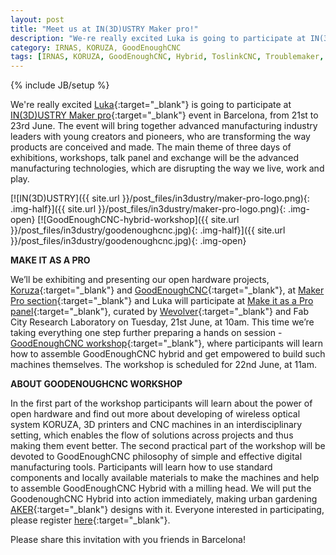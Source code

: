 ```yaml
---
layout: post
title: "Meet us at IN(3D)USTRY Maker pro!"
description: "We-re really excited Luka is going to participate at IN(3D)USTRY Maker pro event in Barcelona, from 21st to 23rd June. "
category: IRNAS, KORUZA, GoodEnoughCNC
tags: [IRNAS, KORUZA, GoodEnoughCNC, Hybrid, ToslinkCNC, Troublemaker, event, presentation, demo, IN(3D)USTRY, Maker pro, Workshop]
---
```

{% include JB/setup %}


We're really excited [Luka](https://twitter.com/slomusti){:target="_blank"} is going to participate at [IN(3D)USTRY Maker pro](http://makerpro.fab.city/){:target="_blank"} event in Barcelona, from 21st to 23rd June. The event will bring together advanced manufacturing industry leaders with young creators and pioneers, who are transforming the way products are conceived and made. The main theme of three days of exhibitions, workshops, talk panel and exchange will be the advanced manufacturing technologies, which are disrupting the way we live, work and play.

[![IN(3D)USTRY]({{ site.url }}/post_files/in3dustry/maker-pro-logo.png){: .img-half}]({{ site.url }}/post_files/in3dustry/maker-pro-logo.png){: .img-open}
[![GoodEnoughCNC-hybrid-workshop]({{ site.url }}/post_files/in3dustry/goodenoughcnc.jpg){: .img-half}]({{ site.url }}/post_files/in3dustry/goodenoughcnc.jpg){: .img-open} 

**MAKE IT AS A PRO**

We’ll be exhibiting and presenting our open hardware projects, [Koruza](http://koruza.net/){:target="_blank"} and [GoodEnoughCNC](http://goodenoughcnc.eu/){:target="_blank"}, at [Maker Pro section](http://makerpro.fab.city/exhibition/maker-pro/){:target="_blank"}  and Luka will participate at [Make it as a Pro panel](http://makerpro.fab.city/conference/){:target="_blank"}, curated by [Wevolver](https://www.wevolver.com/home/){:target="_blank"} and Fab City Research Laboratory on Tuesday, 21st June, at 10am. This time we’re taking everything one step further preparing a hands on session - [GoodEnoughCNC workshop](http://makerpro.fab.city/workshops/){:target="_blank"}, where participants will learn how to assemble GoodEnoughCNC hybrid and get empowered to build such machines themselves. The workshop is scheduled for 22nd June, at 11am.

**ABOUT GOODENOUGHCNC WORKSHOP**

In the first part of the workshop participants will learn about the power of open hardware and find out more about developing of wireless optical system KORUZA, 3D printers and CNC machines in an interdisciplinary setting, which enables the flow of solutions across projects and thus making them event better. The second practical part of the workshop will be devoted to GoodEnoughCNC philosophy of simple and effective digital manufacturing tools. Participants will learn how to use standard components and locally available materials to make the machines and help to assemble GoodEnoughCNC Hybrid with a milling head. We will put the GoodenoughCNC Hybrid into action immediately, making urban gardening [AKER](https://aker.me/){:target="_blank"} designs with it. Everyone interested in participating, please register [here](http://fablab.fikket.com/event/goodenough-cnc-workshop){:target="_blank"}. 

<!--If you cannot make it during the IN(3D)USTRY event, you can join the same workshop on Monday, 20th June 2016 at 2pm in [Fablab Barcelona](http://fablabbcn.org/){:target="_blank"}. Please register [here](){:target="_blank"}. To participate you no previous knowledge is required, you just need to be curious about digital manufacturing.-->

Please share this invitation with you friends in Barcelona!




